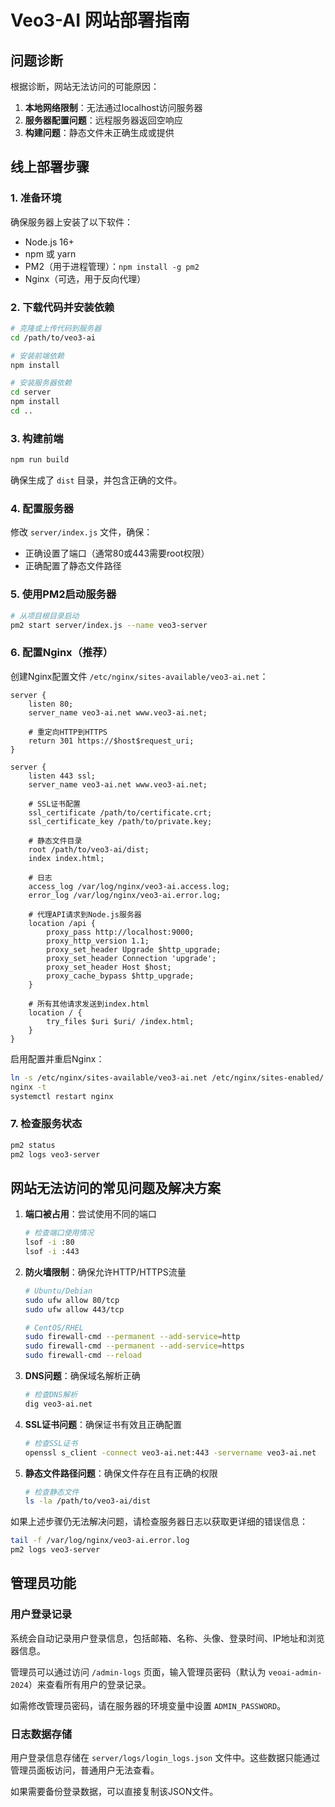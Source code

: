 # Veo3-AI 网站部署指南

## 问题诊断

根据诊断，网站无法访问的可能原因：

1. **本地网络限制**：无法通过localhost访问服务器
2. **服务器配置问题**：远程服务器返回空响应
3. **构建问题**：静态文件未正确生成或提供

## 线上部署步骤

### 1. 准备环境

确保服务器上安装了以下软件：
- Node.js 16+
- npm 或 yarn
- PM2（用于进程管理）：`npm install -g pm2`
- Nginx（可选，用于反向代理）

### 2. 下载代码并安装依赖

```bash
# 克隆或上传代码到服务器
cd /path/to/veo3-ai

# 安装前端依赖
npm install

# 安装服务器依赖
cd server
npm install
cd ..
```

### 3. 构建前端

```bash
npm run build
```

确保生成了 `dist` 目录，并包含正确的文件。

### 4. 配置服务器

修改 `server/index.js` 文件，确保：
- 正确设置了端口（通常80或443需要root权限）
- 正确配置了静态文件路径

### 5. 使用PM2启动服务器

```bash
# 从项目根目录启动
pm2 start server/index.js --name veo3-server
```

### 6. 配置Nginx（推荐）

创建Nginx配置文件 `/etc/nginx/sites-available/veo3-ai.net`：

```nginx
server {
    listen 80;
    server_name veo3-ai.net www.veo3-ai.net;

    # 重定向HTTP到HTTPS
    return 301 https://$host$request_uri;
}

server {
    listen 443 ssl;
    server_name veo3-ai.net www.veo3-ai.net;

    # SSL证书配置
    ssl_certificate /path/to/certificate.crt;
    ssl_certificate_key /path/to/private.key;
    
    # 静态文件目录
    root /path/to/veo3-ai/dist;
    index index.html;
    
    # 日志
    access_log /var/log/nginx/veo3-ai.access.log;
    error_log /var/log/nginx/veo3-ai.error.log;
    
    # 代理API请求到Node.js服务器
    location /api {
        proxy_pass http://localhost:9000;
        proxy_http_version 1.1;
        proxy_set_header Upgrade $http_upgrade;
        proxy_set_header Connection 'upgrade';
        proxy_set_header Host $host;
        proxy_cache_bypass $http_upgrade;
    }
    
    # 所有其他请求发送到index.html
    location / {
        try_files $uri $uri/ /index.html;
    }
}
```

启用配置并重启Nginx：

```bash
ln -s /etc/nginx/sites-available/veo3-ai.net /etc/nginx/sites-enabled/
nginx -t
systemctl restart nginx
```

### 7. 检查服务状态

```bash
pm2 status
pm2 logs veo3-server
```

## 网站无法访问的常见问题及解决方案

1. **端口被占用**：尝试使用不同的端口
   ```bash
   # 检查端口使用情况
   lsof -i :80
   lsof -i :443
   ```

2. **防火墙限制**：确保允许HTTP/HTTPS流量
   ```bash
   # Ubuntu/Debian
   sudo ufw allow 80/tcp
   sudo ufw allow 443/tcp
   
   # CentOS/RHEL
   sudo firewall-cmd --permanent --add-service=http
   sudo firewall-cmd --permanent --add-service=https
   sudo firewall-cmd --reload
   ```

3. **DNS问题**：确保域名解析正确
   ```bash
   # 检查DNS解析
   dig veo3-ai.net
   ```

4. **SSL证书问题**：确保证书有效且正确配置
   ```bash
   # 检查SSL证书
   openssl s_client -connect veo3-ai.net:443 -servername veo3-ai.net
   ```

5. **静态文件路径问题**：确保文件存在且有正确的权限
   ```bash
   # 检查静态文件
   ls -la /path/to/veo3-ai/dist
   ```

如果上述步骤仍无法解决问题，请检查服务器日志以获取更详细的错误信息：
```bash
tail -f /var/log/nginx/veo3-ai.error.log
pm2 logs veo3-server
```

## 管理员功能

### 用户登录记录

系统会自动记录用户登录信息，包括邮箱、名称、头像、登录时间、IP地址和浏览器信息。

管理员可以通过访问 `/admin-logs` 页面，输入管理员密码（默认为 `veoai-admin-2024`）来查看所有用户的登录记录。

如需修改管理员密码，请在服务器的环境变量中设置 `ADMIN_PASSWORD`。

### 日志数据存储

用户登录信息存储在 `server/logs/login_logs.json` 文件中。这些数据只能通过管理员面板访问，普通用户无法查看。

如果需要备份登录数据，可以直接复制该JSON文件。 